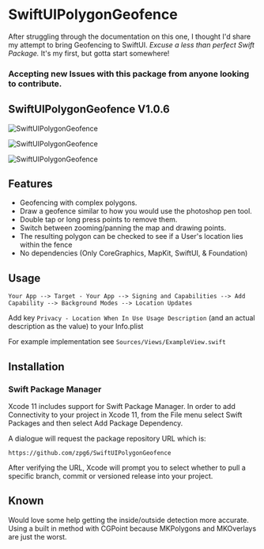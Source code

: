 # SwiftUIPolygonGeofence

After struggling through the documentation on this one, I thought I'd share my attempt to bring Geofencing to SwiftUI.
*Excuse a less than perfect Swift Package.* It's my first, but gotta start somewhere!

### Accepting new Issues with this package from anyone looking to contribute.


SwiftUIPolygonGeofence V1.0.6
----------

![SwiftUIPolygonGeofence](https://raw.githubusercontent.com/zpg6/SwiftUIPolygonGeofence/master/src/screen1-mockup.png)

![SwiftUIPolygonGeofence](https://raw.githubusercontent.com/zpg6/SwiftUIPolygonGeofence/master/src/screen2-mockup.png)

![SwiftUIPolygonGeofence](https://raw.githubusercontent.com/zpg6/SwiftUIPolygonGeofence/master/src/screen3-mockup.png)



Features
----------
- Geofencing with complex polygons.
- Draw a geofence similar to how you would use the photoshop pen tool.
- Double tap or long press points to remove them.
- Switch between zooming/panning the map and drawing points.
- The resulting polygon can be checked to see if a User's location lies within the fence
- No dependencies (Only CoreGraphics, MapKit, SwiftUI, & Foundation)


Usage
----------

```Your App --> Target - Your App --> Signing and Capabilities --> Add Capability --> Background Modes --> Location Updates```

Add key ```Privacy - Location When In Use Usage Description``` (and an actual description as the value) to your Info.plist


For example implementation see ```Sources/Views/ExampleView.swift```


Installation
----------

### Swift Package Manager

Xcode 11 includes support for Swift Package Manager. In order to add Connectivity to your project in Xcode 11, from the File menu select Swift Packages and then select Add Package Dependency.

A dialogue will request the package repository URL which is:

```
https://github.com/zpg6/SwiftUIPolygonGeofence
```

After verifying the URL, Xcode will prompt you to select whether to pull a specific branch, commit or versioned release into your project.



Known
----------

Would love some help getting the inside/outside detection more accurate. 
Using a built in method with CGPoint because MKPolygons and MKOverlays are just the worst. 

